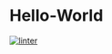 # Hello-World
[![linter](https://github.com/DamonDoesStuff/Hello-World/workflows/linter/badge.svg)](https://github.com/marketplace/actions/super-linter)   
